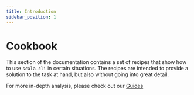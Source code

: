 ```yaml
---
title: Introduction
sidebar_position: 1
---
```


# Cookbook

This section of the documentation contains a set of recipes that show how to use `scala-cli` in certain situations.
The recipes are intended to provide a solution to the task at hand, but also without going into great detail.

For more in-depth analysis, please check out our [Guides](/docs/guides/intro.md)
